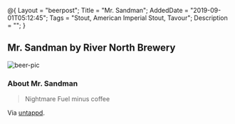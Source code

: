 @{
 Layout = "beerpost";
 Title = "Mr. Sandman";
 AddedDate = "2019-09-01T05:12:45";
 Tags = "Stout, American Imperial Stout, Tavour";
 Description = "";
 }
 

## Mr. Sandman by River North Brewery

![beer-pic]

### About Mr. Sandman

> Nightmare Fuel minus coffee

Via [untappd][untappd-url].

[untappd-url]: <https://untappd.com//b/river-north-brewery-mr-sandman/1708231>
[beer-pic]: https://jasonpowley.com/assets/img/2019-09-01-mr-sandman.jpeg "Mr. Sandman by River North Brewery"
